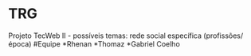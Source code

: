TRG
===
Projeto TecWeb II - possíveis temas: rede social específica (profissões/época) 
#Equipe 
*Rhenan
*Thomaz
*Gabriel Coelho
